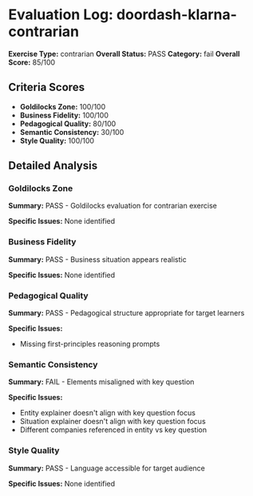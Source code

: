 # Evaluation Log: doordash-klarna-contrarian

**Exercise Type:** contrarian
**Overall Status:** PASS
**Category:** fail
**Overall Score:** 85/100

## Criteria Scores

- **Goldilocks Zone:** 100/100
- **Business Fidelity:** 100/100
- **Pedagogical Quality:** 80/100
- **Semantic Consistency:** 30/100
- **Style Quality:** 100/100

## Detailed Analysis

### Goldilocks Zone
**Summary:** PASS - Goldilocks evaluation for contrarian exercise

**Specific Issues:** None identified

### Business Fidelity
**Summary:** PASS - Business situation appears realistic

**Specific Issues:** None identified

### Pedagogical Quality
**Summary:** PASS - Pedagogical structure appropriate for target learners

**Specific Issues:**
- Missing first-principles reasoning prompts

### Semantic Consistency
**Summary:** FAIL - Elements misaligned with key question

**Specific Issues:**
- Entity explainer doesn't align with key question focus
- Situation explainer doesn't align with key question focus
- Different companies referenced in entity vs key question

### Style Quality
**Summary:** PASS - Language accessible for target audience

**Specific Issues:** None identified

